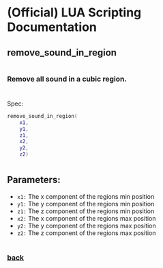 
# (Official) LUA Scripting Documentation

## remove_sound_in_region
#
### Remove all sound in a cubic region.
#
Spec:
```lua
remove_sound_in_region(
	x1,
	y1,
	z1,
	x2,
	y2,
	z2)
```
#
## Parameters:
- `x1:` The x component of the regions min position
- `y1:` The y component of the regions min position
- `z1:` The z component of the regions min position
- `x2:` The x component of the regions max position
- `y2:` The y component of the regions max position
- `z2:` The z component of the regions max position
#
### [back](../sound)
